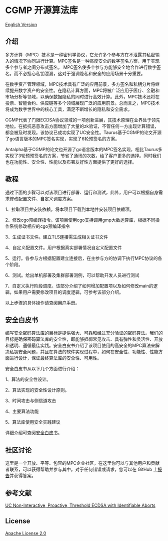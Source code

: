# CGMP 开源算法库
[English Version](https://github.com/antalpha-com/MPC_ECDSA/blob/main/README.md)
## 介绍

多方计算（MPC）技术是一种密码学协议，它允许多个参与方在不泄露其私密输入的情况下协同进行计算。MPC签名是一种高度安全的数字签名方案，用于实现多个参与者之间分布式签名。 MPC签名使多个参与方能够安全地合作进行数字签名，而不必担心私钥泄漏，这对于强调隐私和安全的应用场景十分重要。

在数字资产管理领域，MPC技术具有广泛的应用前景，多方签名和私钥分片将继续提升数字资产的安全性。在隐私计算方面，MPC将被广泛应用于医疗、金融和市场分析等领域，以确保数据隐私的同时进行高效计算。此外，MPC技术还将在投票、智能合约、供应链等多个领域展现广泛的应用前景。总而言之，MPC技术将成为数字世界中的核心工具，满足不断增长的隐私和安全需求。

CGMP代表了门限ECDSA协议领域的一项创新进展，其技术原理在业界处于领先地位。在抵抗恶意攻击方面增加了大量的zk验证，不管任何一方出现计算错误，都会被及时发现。该协议已成功实现了UC安全性。Taurus基于CGMP的论文开源了go语言版本的MPC签名实现，实现了6轮预签名的方案。

Antalpha基于CGMP的论文也开源了go语言版本的MPC签名实现，相比Taurus多实现了3轮预预签名的方案，节省了通讯的次数，给了客户更多的选择。同时我们也在功能性、安全性、性能以及布署友好性方面提供了更好的选择。



## 教程

通过下面的步骤可以对该项目进行部署、运行和测试，此外，用户可以根据自身需求修改配置文件、自定义调度方案。

1、拉取项目并安装依赖。将本项目下载到本地并安装项目依赖项。

2、修改cgo预编译指令。该项目使用cgo支持调用gmp大数运算库，根据不同操作系统修改相应的cgo预编译指令

3、生成证书文件。建立TLS连接需生成相关证书文件

4、自定义配置文件。用户根据真实部署情况自定义配置文件

5、运行。各参与方根据配置建立连接后，在主参与方的协调下执行MPC协议的各个阶段。

6、测试。给出单机部署及集群部署测例，可以帮助开发人员进行测试

7、自定义执行阶段调度。该部分介绍了如何增加配置项以及如何修改main的逻辑，如果用户需要修改项目的调度逻辑，可参考该部分介绍。

以上步骤的具体操作请查阅[用户手册](https://github.com/antalpha-com/MPC_ECDSA/blob/main/docs/用户手册.md)。

## 安全白皮书

编写安全密码算法库的目标是提供强大、可靠和经过充分验证的密码算法。我们的目标是确保密码算法库的安全性，即能够抵御常见攻击、具有弹性和灵活性、开放和透明、遵循最佳实践。安全白皮书介绍了该项目使用的高安全的MPC算法来解决私钥安全问题，并且在算法的软件实现过程中，如何在安全性、功能性、性能方面进行设计，保证最终算法库的安全性、可用性。

安全白皮书从以下几个方面进行介绍：

1、算法的安全性设计。

2、算法实现的安全性设计原则。

3、时间攻击与侧信道攻击

4、主要算法功能

5、算法库使用安全实践建议

详细介绍可查阅[安全白皮书](https://github.com/antalpha-com/MPC_ECDSA/blob/main/docs/安全白皮书.pdf)。

## 社区讨论

这里是一个开放、平等、包容的MPC企业社区，在这里你可以与其他用户和贡献者联系，可以获得帮助并参与其中。对于任何错误或请求，您可以在 GitHub 上[报告](https://github.com/antalpha-com/MPC_ECDSA/issues)并获得答案。

## 参考文献

[UC Non-Interactive, Proactive, Threshold ECDSA with Identifiable Aborts](https://eprint.iacr.org/2021/060.pdf)


## License

[Apache License 2.0](https://github.com/antalpha-com/MPC_ECDSA/blob/main/LICENSE)

